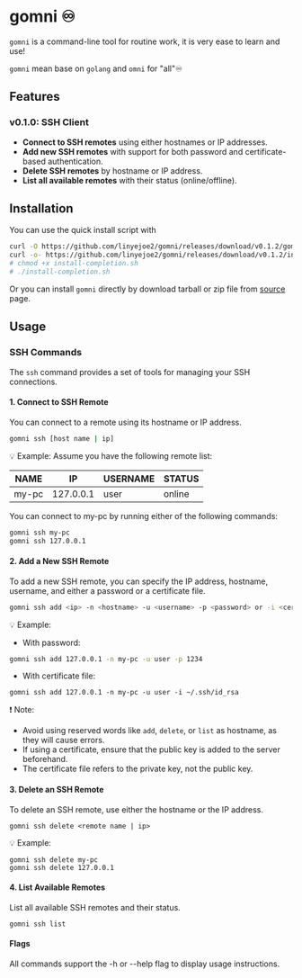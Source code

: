 # gomni ♾️

`gomni` is a command-line tool for routine work, it is very ease to learn and use! 

`gomni` mean base on `golang` and `omni` for "all"♾️

## Features

### v0.1.0: SSH Client

+ **Connect to SSH remotes** using either hostnames or IP addresses.
+ **Add new SSH remotes** with support for both password and certificate-based authentication.
+ **Delete SSH remotes** by hostname or IP address.
+ **List all available remotes** with their status (online/offline).

## Installation

You can use the quick install script with

```bash
curl -O https://github.com/linyejoe2/gomni/releases/download/v0.1.2/gomni-v0.1.2.tar.gz
curl -o- https://github.com/linyejoe2/gomni/releases/download/v0.1.2/install-completion.sh | bash
# chmod +x install-completion.sh
# ./install-completion.sh
```

Or you can install `gomni` directly by download tarball or zip file from [source](https://github.com/linyejoe2/gomni/releases) page.

## Usage

### SSH Commands

The `ssh` command provides a set of tools for managing your SSH connections.

#### 1. Connect to SSH Remote

You can connect to a remote using its hostname or IP address.

```bash
gomni ssh [host name | ip]
```

💡 Example: Assume you have the following remote list:

NAME|	IP|	USERNAME	|STATUS
-|-|-|-
my-pc|	127.0.0.1	|user|	online

You can connect to my-pc by running either of the following commands:

```bash
gomni ssh my-pc
gomni ssh 127.0.0.1
```

#### 2. Add a New SSH Remote

To add a new SSH remote, you can specify the IP address, hostname, username, and either a password or a certificate file.

```bash
gomni ssh add <ip> -n <hostname> -u <username> -p <password> or -i <certificate file>
```

💡 Example:

+ With password:
```bash
gomni ssh add 127.0.0.1 -n my-pc -u user -p 1234
```
+ With certificate file:
```
gomni ssh add 127.0.0.1 -n my-pc -u user -i ~/.ssh/id_rsa
```

❗ Note:

+ Avoid using reserved words like `add`, `delete`, or `list` as hostname, as they will cause errors.
+ If using a certificate, ensure that the public key is added to the server beforehand.
+ The certificate file refers to the private key, not the public key.

#### 3. Delete an SSH Remote

To delete an SSH remote, use either the hostname or the IP address.

```
gomni ssh delete <remote name | ip>
```

💡 Example:

```
gomni ssh delete my-pc
gomni ssh delete 127.0.0.1
```

#### 4. List Available Remotes

List all available SSH remotes and their status.

```
gomni ssh list
```

#### Flags

All commands support the -h or --help flag to display usage instructions.
